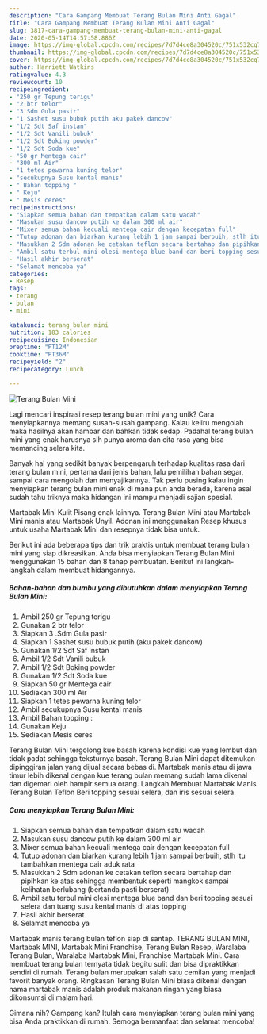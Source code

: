 ```yaml
---
description: "Cara Gampang Membuat Terang Bulan Mini Anti Gagal"
title: "Cara Gampang Membuat Terang Bulan Mini Anti Gagal"
slug: 3817-cara-gampang-membuat-terang-bulan-mini-anti-gagal
date: 2020-05-14T14:57:58.886Z
image: https://img-global.cpcdn.com/recipes/7d7d4ce8a304520c/751x532cq70/terang-bulan-mini-foto-resep-utama.jpg
thumbnail: https://img-global.cpcdn.com/recipes/7d7d4ce8a304520c/751x532cq70/terang-bulan-mini-foto-resep-utama.jpg
cover: https://img-global.cpcdn.com/recipes/7d7d4ce8a304520c/751x532cq70/terang-bulan-mini-foto-resep-utama.jpg
author: Harriett Watkins
ratingvalue: 4.3
reviewcount: 10
recipeingredient:
- "250 gr Tepung terigu"
- "2 btr telor"
- "3 Sdm Gula pasir"
- "1 Sashet susu bubuk putih aku pakek dancow"
- "1/2 Sdt Saf instan"
- "1/2 Sdt Vanili bubuk"
- "1/2 Sdt Boking powder"
- "1/2 Sdt Soda kue"
- "50 gr Mentega cair"
- "300 ml Air"
- "1 tetes pewarna kuning telor"
- "secukupnya Susu kental manis"
- " Bahan topping "
- " Keju"
- " Mesis ceres"
recipeinstructions:
- "Siapkan semua bahan dan tempatkan dalam satu wadah"
- "Masukan susu dancow putih ke dalam 300 ml air"
- "Mixer semua bahan kecuali mentega cair dengan kecepatan full"
- "Tutup adonan dan biarkan kurang lebih 1 jam sampai berbuih, stlh itu tambahkan mentega cair aduk rata"
- "Masukkan 2 Sdm adonan ke cetakan teflon secara bertahap dan pipihkan ke atas sehingga membentuk seperti mangkok sampai kelihatan berlubang (bertanda pasti berserat)"
- "Ambil satu terbul mini olesi mentega blue band dan beri topping sesuai selera dan tuang susu kental manis di atas topping"
- "Hasil akhir berserat"
- "Selamat mencoba ya"
categories:
- Resep
tags:
- terang
- bulan
- mini

katakunci: terang bulan mini 
nutrition: 183 calories
recipecuisine: Indonesian
preptime: "PT12M"
cooktime: "PT36M"
recipeyield: "2"
recipecategory: Lunch

---
```



![Terang Bulan Mini](https://img-global.cpcdn.com/recipes/7d7d4ce8a304520c/751x532cq70/terang-bulan-mini-foto-resep-utama.jpg)

Lagi mencari inspirasi resep terang bulan mini yang unik? Cara menyiapkannya memang susah-susah gampang. Kalau keliru mengolah maka hasilnya akan hambar dan bahkan tidak sedap. Padahal terang bulan mini yang enak harusnya sih punya aroma dan cita rasa yang bisa memancing selera kita.

Banyak hal yang sedikit banyak berpengaruh terhadap kualitas rasa dari terang bulan mini, pertama dari jenis bahan, lalu pemilihan bahan segar, sampai cara mengolah dan menyajikannya. Tak perlu pusing kalau ingin menyiapkan terang bulan mini enak di mana pun anda berada, karena asal sudah tahu triknya maka hidangan ini mampu menjadi sajian spesial.

Martabak Mini Kulit Pisang enak lainnya. Terang Bulan Mini atau Martabak Mini manis atau Martabak Unyil. Adonan ini menggunakan Resep khusus untuk usaha Martabak Mini dan resepnya tidak bisa untuk.


Berikut ini ada beberapa tips dan trik praktis untuk membuat terang bulan mini yang siap dikreasikan. Anda bisa menyiapkan Terang Bulan Mini menggunakan 15 bahan dan 8 tahap pembuatan. Berikut ini langkah-langkah dalam membuat hidangannya.

<!--inarticleads1-->

##### Bahan-bahan dan bumbu yang dibutuhkan dalam menyiapkan Terang Bulan Mini:

1. Ambil 250 gr Tepung terigu
1. Gunakan 2 btr telor
1. Siapkan 3 .Sdm Gula pasir
1. Siapkan 1 Sashet susu bubuk putih (aku pakek dancow)
1. Gunakan 1/2 Sdt Saf instan
1. Ambil 1/2 Sdt Vanili bubuk
1. Ambil 1/2 Sdt Boking powder
1. Gunakan 1/2 Sdt Soda kue
1. Siapkan 50 gr Mentega cair
1. Sediakan 300 ml Air
1. Siapkan 1 tetes pewarna kuning telor
1. Ambil secukupnya Susu kental manis
1. Ambil  Bahan topping :
1. Gunakan  Keju
1. Sediakan  Mesis ceres


Terang Bulan Mini tergolong kue basah karena kondisi kue yang lembut dan tidak padat sehingga teksturnya basah. Terang Bulan Mini dapat ditemukan dipinggiran jalan yang dijual secara bebas di. Martabak manis atau di jawa timur lebih dikenal dengan kue terang bulan memang sudah lama dikenal dan digemari oleh hampir semua orang. Langkah Membuat Martabak Manis Terang Bulan Teflon Beri topping sesuai selera, dan iris sesuai selera. 

<!--inarticleads2-->

##### Cara menyiapkan Terang Bulan Mini:

1. Siapkan semua bahan dan tempatkan dalam satu wadah
1. Masukan susu dancow putih ke dalam 300 ml air
1. Mixer semua bahan kecuali mentega cair dengan kecepatan full
1. Tutup adonan dan biarkan kurang lebih 1 jam sampai berbuih, stlh itu tambahkan mentega cair aduk rata
1. Masukkan 2 Sdm adonan ke cetakan teflon secara bertahap dan pipihkan ke atas sehingga membentuk seperti mangkok sampai kelihatan berlubang (bertanda pasti berserat)
1. Ambil satu terbul mini olesi mentega blue band dan beri topping sesuai selera dan tuang susu kental manis di atas topping
1. Hasil akhir berserat
1. Selamat mencoba ya


Martabak manis terang bulan teflon siap di santap. TERANG BULAN MINI, Martabak MINI, Martabak Mini Franchise, Terang Bulan Resep, Waralaba Terang Bulan, Waralaba Martabak Mini, Franchise Martabak Mini. Cara membuat terang bulan ternyata tidak begitu sulit dan bisa dipraktikkan sendiri di rumah. Terang bulan merupakan salah satu cemilan yang menjadi favorit banyak orang. Ringkasan Terang Bulan Mini biasa dikenal dengan nama martabak manis adalah produk makanan ringan yang biasa dikonsumsi di malam hari. 

Gimana nih? Gampang kan? Itulah cara menyiapkan terang bulan mini yang bisa Anda praktikkan di rumah. Semoga bermanfaat dan selamat mencoba!
